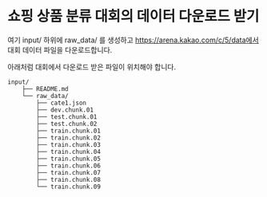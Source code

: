
# 쇼핑 상품 분류 대회의 데이터 다운로드 받기

여기 input/ 하위에 raw_data/ 를 생성하고 https://arena.kakao.com/c/5/data에서 대회 데이터 파일을 다운로드합니다.

아래처럼 대회에서 다운로드 받은 파일이 위치해야 합니다. 

```
input/
    ├── README.md
    └── raw_data/
        ├── cate1.json
        ├── dev.chunk.01
        ├── test.chunk.01
        ├── test.chunk.02
        ├── train.chunk.01
        ├── train.chunk.02
        ├── train.chunk.03
        ├── train.chunk.04
        ├── train.chunk.05
        ├── train.chunk.06
        ├── train.chunk.07
        ├── train.chunk.08
        └── train.chunk.09
```